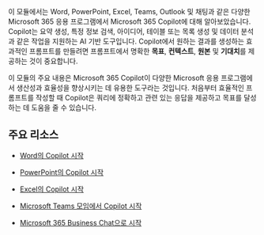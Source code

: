 이 모듈에서는 Word, PowerPoint, Excel, Teams, Outlook 및 채팅과 같은 다양한 Microsoft 365 응용 프로그램에서 Microsoft 365 Copilot에 대해 알아보았습니다. Copilot는 요약 생성, 특정 정보 검색, 아이디어, 테이블 또는 목록 생성 및 데이터 분석과 같은 작업을 지원하는 AI 기반 도구입니다. Copilot에서 원하는 결과를 생성하는 효과적인 프롬프트를 만들려면 프롬프트에서 명확한 **목표**, **컨텍스트**, **원본** 및 **기대치**를 제공하는 것이 중요합니다.

이 모듈의 주요 내용은 Microsoft 365 Copilot이 다양한 Microsoft 응용 프로그램에서 생산성과 효율성을 향상시키는 데 유용한 도구라는 것입니다. 처음부터 효율적인 프롬프트를 작성할 때 Copilot은 쿼리에 정확하고 관련 있는 응답을 제공하고 목표를 달성하는 데 도움을 줄 수 있습니다.

## 주요 리소스

- [Word의 Copilot 시작](https://support.microsoft.com/en-us/office/welcome-to-copilot-in-word-2135e85f-a467-463b-b2f0-c51a46d625d1)

- [PowerPoint의 Copilot 시작](https://support.microsoft.com/office/welcome-to-copilot-in-powerpoint-57133c75-24c0-4519-8096-d0dadf25fb8d)

- [Excel의 Copilot 시작](https://support.microsoft.com/office/get-started-with-copilot-in-excel-d7110502-0334-4b4f-a175-a73abdfc118a)

- [Microsoft Teams 모임에서 Copilot 시작](https://support.microsoft.com/office/get-started-with-copilot-in-microsoft-teams-meetings-0bf9dd3c-96f7-44e2-8bb8-790bedf066b1)

- [Microsoft 365 Business Chat으로 시작](https://support.microsoft.com/topic/get-started-with-microsoft-365-chat-5b00a52d-7296-48ee-b938-b95b7209f737)